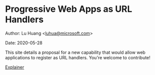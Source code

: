 
# Progressive Web Apps as URL Handlers

Author: Lu Huang &lt;<luhua@microsoft.com>&gt;<br>

Date: 2020-05-28

This site details a proposal for a new capability that would allow web applications to register as URL handlers. You're welcome to contribute! 

[Explainer](explainer.md)
